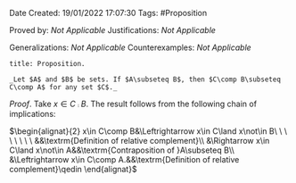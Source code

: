 <div class="topSpace"></div>

Date Created: 19/01/2022 17:07:30
Tags: #Proposition

Proved by: _Not Applicable_
Justifications: _Not Applicable_

Generalizations: _Not Applicable_
Counterexamples: _Not Applicable_

``` ad-Proposition
title: Proposition.

_Let $A$ and $B$ be sets. If $A\subseteq B$, then $C\comp B\subseteq C\comp A$ for any set $C$._

```

_Proof_. Take $x\in C\comp B$. The result follows from the following chain of implications:

$\begin{alignat}{2}
    x\in C\comp B&\Leftrightarrow x\in C\land x\not\in B\ \ \ \ \ \ \ \ &&\textrm{Definition of relative complement}\\
    &\Rightarrow x\in C\land x\not\in A&&\textrm{Contraposition of }A\subseteq B\\
    &\Leftrightarrow x\in C\comp A.&&\textrm{Definition of relative complement}\qedin
\end{alignat}$
